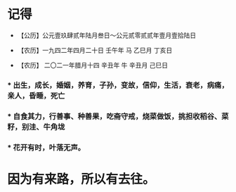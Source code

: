 # 记得

- 【公历】公元壹玖肆贰年陆月叁日～公元贰零贰贰年壹月壹拾陆日

- 【农历】一九四二年四月二十日 壬午年 马 乙巳月 丁亥日

- 【农历】 二〇二一年腊月十四 辛丑年 牛 辛丑月 己巳日

### * 出生，成长，婚姻，养育，子孙，变故，信仰，生活，衰老，病痛，亲人，昏睡，死亡

### * 自食其力，行善事、种善果，吃斋守戒，烧菜做饭，挑担收稻谷、菜籽，别洼、牛角垅

### * 花开有时，叶落无声。

# 因为有来路，所以有去往。
